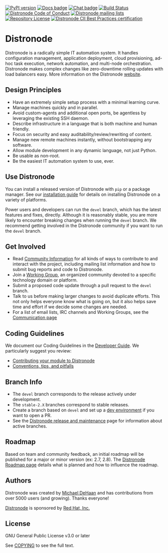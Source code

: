 [![PyPI version](https://img.shields.io/pypi/v/distronode-core.svg)](https://pypi.org/project/distronode-core)
[![Docs badge](https://img.shields.io/badge/docs-latest-brightgreen.svg)](https://docs.distronode.com/distronode/latest/)
[![Chat badge](https://img.shields.io/badge/chat-IRC-brightgreen.svg)](https://docs.distronode.com/distronode/latest/community/communication.html)
[![Build Status](https://dev.azure.com/distronode/distronode/_apis/build/status/CI?branchName=devel)](https://dev.azure.com/distronode/distronode/_build/latest?definitionId=20&branchName=devel)
[![Distronode Code of Conduct](https://img.shields.io/badge/code%20of%20conduct-Distronode-silver.svg)](https://docs.distronode.com/distronode/latest/community/code_of_conduct.html)
[![Distronode mailing lists](https://img.shields.io/badge/mailing%20lists-Distronode-orange.svg)](https://docs.distronode.com/distronode/latest/community/communication.html#mailing-list-information)
[![Repository License](https://img.shields.io/badge/license-GPL%20v3.0-brightgreen.svg)](COPYING)
[![Distronode CII Best Practices certification](https://bestpractices.coreinfrastructure.org/projects/2372/badge)](https://bestpractices.coreinfrastructure.org/projects/2372)

# Distronode

Distronode is a radically simple IT automation system. It handles
configuration management, application deployment, cloud provisioning,
ad-hoc task execution, network automation, and multi-node orchestration. Distronode makes complex
changes like zero-downtime rolling updates with load balancers easy. More information on the Distronode [website](https://distronode.com/).

## Design Principles

* Have an extremely simple setup process with a minimal learning curve.
* Manage machines quickly and in parallel.
* Avoid custom-agents and additional open ports, be agentless by
  leveraging the existing SSH daemon.
* Describe infrastructure in a language that is both machine and human
  friendly.
* Focus on security and easy auditability/review/rewriting of content.
* Manage new remote machines instantly, without bootstrapping any
  software.
* Allow module development in any dynamic language, not just Python.
* Be usable as non-root.
* Be the easiest IT automation system to use, ever.

## Use Distronode

You can install a released version of Distronode with `pip` or a package manager. See our
[installation guide](https://docs.distronode.com/distronode/latest/installation_guide/intro_installation.html) for details on installing Distronode
on a variety of platforms.

Power users and developers can run the `devel` branch, which has the latest
features and fixes, directly. Although it is reasonably stable, you are more likely to encounter
breaking changes when running the `devel` branch. We recommend getting involved
in the Distronode community if you want to run the `devel` branch.

## Get Involved

* Read [Community Information](https://docs.distronode.com/distronode/latest/community) for all
  kinds of ways to contribute to and interact with the project,
  including mailing list information and how to submit bug reports and
  code to Distronode.
* Join a [Working Group](https://github.com/distronode/community/wiki),
  an organized community devoted to a specific technology domain or platform.
* Submit a proposed code update through a pull request to the `devel` branch.
* Talk to us before making larger changes
  to avoid duplicate efforts. This not only helps everyone
  know what is going on, but it also helps save time and effort if we decide
  some changes are needed.
* For a list of email lists, IRC channels and Working Groups, see the
  [Communication page](https://docs.distronode.com/distronode/latest/community/communication.html)

## Coding Guidelines

We document our Coding Guidelines in the [Developer Guide](https://docs.distronode.com/distronode/devel/dev_guide/). We particularly suggest you review:

* [Contributing your module to Distronode](https://docs.distronode.com/distronode/devel/dev_guide/developing_modules_checklist.html)
* [Conventions, tips, and pitfalls](https://docs.distronode.com/distronode/devel/dev_guide/developing_modules_best_practices.html)

## Branch Info

* The `devel` branch corresponds to the release actively under development.
* The `stable-2.X` branches correspond to stable releases.
* Create a branch based on `devel` and set up a [dev environment](https://docs.distronode.com/distronode/latest/dev_guide/developing_modules_general.html#common-environment-setup) if you want to open a PR.
* See the [Distronode release and maintenance](https://docs.distronode.com/distronode/devel/reference_appendices/release_and_maintenance.html) page for information about active branches.

## Roadmap

Based on team and community feedback, an initial roadmap will be published for a major or minor version (ex: 2.7, 2.8).
The [Distronode Roadmap page](https://docs.distronode.com/distronode/devel/roadmap/) details what is planned and how to influence the roadmap.

## Authors

Distronode was created by [Michael DeHaan](https://github.com/mpdehaan)
and has contributions from over 5000 users (and growing). Thanks everyone!

[Distronode](https://www.distronode.com) is sponsored by [Red Hat, Inc.](https://www.redhat.com)

## License

GNU General Public License v3.0 or later

See [COPYING](COPYING) to see the full text.
